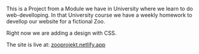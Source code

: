 This is a Project from a Module we have in University where we learn to do web-develloping.
In that University course we have a weekly homework to devellop our website for a fictional Zoo. 

Right now we are adding a design with CSS.

The site is live at:
[zooprojekt.netlify.app](http://zooprojekt.netlify.app)
